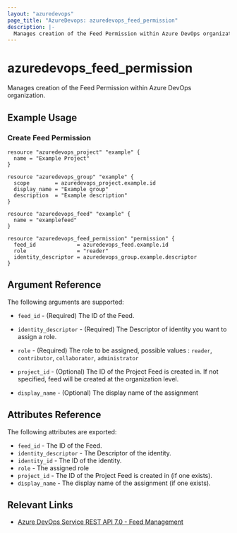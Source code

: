 ```yaml
---
layout: "azuredevops"
page_title: "AzureDevops: azuredevops_feed_permission"
description: |-
  Manages creation of the Feed Permission within Azure DevOps organization.
---
```


# azuredevops_feed_permission

Manages creation of the Feed Permission within Azure DevOps organization.

## Example Usage

### Create Feed Permission
```hcl
resource "azuredevops_project" "example" {
  name = "Example Project"
}

resource "azuredevops_group" "example" {
  scope        = azuredevops_project.example.id
  display_name = "Example group"
  description  = "Example description"
}

resource "azuredevops_feed" "example" {
  name = "examplefeed"
}

resource "azuredevops_feed_permission" "permission" {
  feed_id             = azuredevops_feed.example.id
  role                = "reader"
  identity_descriptor = azuredevops_group.example.descriptor
}
```


## Argument Reference

The following arguments are supported:

* `feed_id` - (Required) The ID of the Feed.

* `identity_descriptor` - (Required) The Descriptor of identity you want to assign a role.

* `role` - (Required) The role to be assigned, possible values : `reader`, `contributor`, `collaborator`, `administrator`

* `project_id` - (Optional) The ID of the Project Feed is created in. If not specified, feed will be created at the organization level.

* `display_name` - (Optional) The display name of the assignment


## Attributes Reference

The following attributes are exported:

* `feed_id` - The ID of the Feed.
* `identity_descriptor` - The Descriptor of  the identity.
* `identity_id` - The ID of the identity.
* `role` - The assigned role
* `project_id` - The ID of the Project Feed is created in (if one exists).
* `display_name` - The display name of the assignment (if one exists).

## Relevant Links

- [Azure DevOps Service REST API 7.0 - Feed Management](https://learn.microsoft.com/en-us/rest/api/azure/devops/artifacts/feed-management?view=azure-devops-rest-7.0)